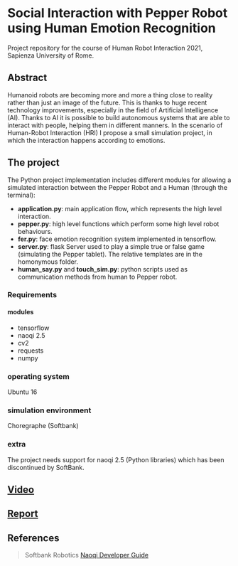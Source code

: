 # Social Interaction with Pepper Robot using Human Emotion Recognition
Project repository for the course of Human Robot Interaction 2021, Sapienza University of Rome. 

## Abstract
Humanoid robots are becoming more and more a thing close to reality rather than just an image of the future. This is thanks to huge recent technology improvements, especially in the field of Artificial Intelligence (AI). Thanks to AI it is possible to build autonomous systems that are able to interact with people, helping them in different manners. In the scenario of Human-Robot Interaction (HRI) I propose a small simulation project, in which the interaction happens according to emotions.

## The project
The Python project implementation includes different modules for allowing a simulated interaction between the Pepper Robot and a Human (through the terminal):
- **application.py**: main application flow, which represents the high level interaction.
- **pepper.py**: high level functions which perform some high level robot behaviours.
- **fer.py**: face emotion recognition system implemented in tensorflow.
- **server.py**: flask Server used to play a simple true or false game (simulating the Pepper tablet). The relative templates are in the homonymous folder.
- **human_say.py** and **touch_sim.py**: python scripts used as communication methods from human to Pepper robot.

### Requirements
#### modules
- tensorflow
- naoqi 2.5
- cv2
- requests
- numpy

### operating system
Ubuntu 16

### simulation environment
Choregraphe (Softbank)

### extra
The project needs support for naoqi 2.5 (Python libraries) which has been discontinued by SoftBank.

## [Video](https://youtu.be/lU1Jm5o9DDM)
## [Report](https://github.com/Starnino/hri_project/blob/main/HRI_Report.pdf)

## References
> Softbank Robotics
[Naoqi Developer Guide](http://doc.aldebaran.com/2-5/index_dev_guide.html)
